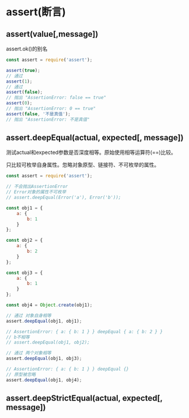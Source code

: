 # assert(断言)

## assert(value[,message])
assert.ok()的别名

```javascript
const assert = require('assert');

assert(true);
// 通过
assert(1);
// 通过
assert(false);
// 抛出 "AssertionError: false == true"
assert(0);
// 抛出 "AssertionError: 0 == true"
assert(false, '不是真值');
// 抛出 "AssertionError: 不是真值"
```

## assert.deepEqual(actual, expected[, message])
测试actual和expected参数是否深度相等。原始使用相等运算符(==)比较。

只比较可枚举自身属性。忽略对象原型、链接符、不可枚举的属性。

```javascript
const assert = require('assert');

// 不会抛出AssertionError
// Error对象的属性不可枚举
// assert.deepEqual(Error('a'), Error('b'));

const obj1 = {
    a: {
        b: 1
    }
};

const obj2 = {
    a: {
        b: 2
    }
};

const obj3 = {
    a: {
        b: 1
    }
};

const obj4 = Object.create(obj1);

// 通过 对象自身相等
assert.deepEqual(obj1, obj1);

// AssertionError: { a: { b: 1 } } deepEqual { a: { b: 2 } }
// b不相等
// assert.deepEqual(obj1, obj2);

// 通过 两个对象相等
assert.deepEqual(obj1, obj3);

// AssertionError: { a: { b: 1 } } deepEqual {}
// 原型被忽略
assert.deepEqual(obj1, obj4);
```

## assert.deepStrictEqual(actual, expected[, message])
